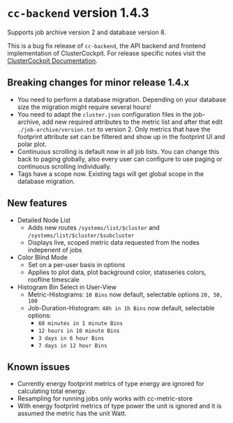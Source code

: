 # `cc-backend` version 1.4.3

Supports job archive version 2 and database version 8.

This is a bug fix release of `cc-backend`, the API backend and frontend
implementation of ClusterCockpit.
For release specific notes visit the [ClusterCockpit Documentation](https://clusterockpit.org/docs/release/).

## Breaking changes for minor release 1.4.x

- You need to perform a database migration. Depending on your database size the
  migration might require several hours!
- You need to adapt the `cluster.json` configuration files in the job-archive,
  add new required attributes to the metric list and after that edit
  `./job-archive/version.txt` to version 2. Only metrics that have the footprint
  attribute set can be filtered and show up in the footprint UI and polar plot.
- Continuous scrolling is default now in all job lists. You can change this back
  to paging globally, also every user can configure to use paging or continuous
  scrolling individually.
- Tags have a scope now. Existing tags will get global scope in the database
  migration.

## New features

- Detailed Node List
  - Adds new routes `/systems/list/$cluster` and `/systems/list/$cluster/$subcluster`
  - Displays live, scoped metric data requested from the nodes indepenent of jobs
- Color Blind Mode
  - Set on a per-user basis in options
  - Applies to plot data, plot background color, statsseries colors, roofline timescale
- Histogram Bin Select in User-View
  - Metric-Histograms: `10 Bins` now default, selectable options `20, 50, 100`
  - Job-Duration-Histogram: `48h in 1h Bins` now default, selectable options:
    - `60 minutes in 1 minute Bins`
    - `12 hours in 10 minute Bins`
    - `3 days in 6 hour Bins`
    - `7 days in 12 hour Bins`

## Known issues

- Currently energy footprint metrics of type energy are ignored for calculating
  total energy.
- Resampling for running jobs only works with cc-metric-store
- With energy footprint metrics of type power the unit is ignored and it is
  assumed the metric has the unit Watt.
